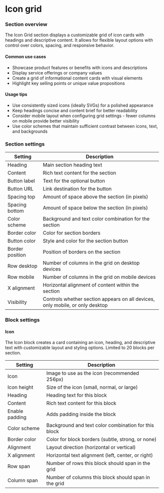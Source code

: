 # Icon grid

### Section overview

The Icon Grid section displays a customizable grid of icon cards with headings and descriptive content. It allows for flexible layout options with control over colors, spacing, and responsive behavior.

#### Common use cases

* Showcase product features or benefits with icons and descriptions
* Display service offerings or company values
* Create a grid of informational content cards with visual elements
* Highlight key selling points or unique value propositions

#### Usage tips

* Use consistently sized icons (ideally SVGs) for a polished appearance
* Keep headings concise and content brief for better readability
* Consider mobile layout when configuring grid settings - fewer columns on mobile provide better visibility
* Use color schemes that maintain sufficient contrast between icons, text, and backgrounds

### Section settings

| Setting         | Description                                                                   |
| --------------- | ----------------------------------------------------------------------------- |
| Heading         | Main section heading text                                                     |
| Content         | Rich text content for the section                                             |
| Button label    | Text for the optional button                                                  |
| Button URL      | Link destination for the button                                               |
| Spacing top     | Amount of space above the section (in pixels)                                 |
| Spacing bottom  | Amount of space below the section (in pixels)                                 |
| Color scheme    | Background and text color combination for the section                         |
| Border color    | Color for section borders                                                     |
| Button color    | Style and color for the section button                                        |
| Border position | Position of borders on the section                                            |
| Row desktop     | Number of columns in the grid on desktop devices                              |
| Row mobile      | Number of columns in the grid on mobile devices                               |
| X alignment     | Horizontal alignment of content within the section                            |
| Visibility      | Controls whether section appears on all devices, only mobile, or only desktop |

### Block settings

#### Icon

The Icon block creates a card containing an icon, heading, and descriptive text with customizable layout and styling options. Limited to 20 blocks per section.

| Setting        | Description                                          |
| -------------- | ---------------------------------------------------- |
| Icon           | Image to use as the icon (recommended 256px)         |
| Icon height    | Size of the icon (small, normal, or large)           |
| Heading        | Heading text for this block                          |
| Content        | Rich text content for this block                     |
| Enable padding | Adds padding inside the block                        |
| Color scheme   | Background and text color combination for this block |
| Border color   | Color for block borders (subtle, strong, or none)    |
| Alignment      | Layout direction (horizontal or vertical)            |
| X alignment    | Horizontal text alignment (left, center, or right)   |
| Row span       | Number of rows this block should span in the grid    |
| Column span    | Number of columns this block should span in the grid |
